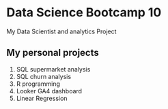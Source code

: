 # Data Science Bootcamp 10
My Data Scientist and analytics Project

## My personal projects
1. SQL supermarket analysis
2. SQL churn analysis
3. R programming
4. Looker GA4 dashboard
5. Linear Regression
